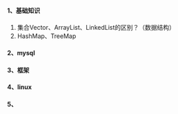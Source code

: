 ### 
#### 1、基础知识
1. 集合Vector、ArrayList、LinkedList的区别？（数据结构）
2. HashMap、TreeMap
#### 2、mysql
#### 3、框架
#### 4、linux
#### 5、